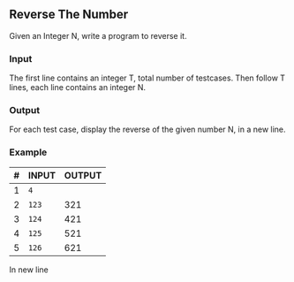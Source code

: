 ## Reverse The Number
Given an Integer N, write a program to reverse it.

### Input
The first line contains an integer T, total number of testcases. Then follow T lines, each line contains an integer N.

### Output
For each test case, display the reverse of the given number N, in a new line.

### Example

|         #       |INPUT                          |OUTPUT                         |
|----------------|-------------------------------|-----------------------------|
|1|`4`||
|2|`123`|321|
|3|`124`|421|
|4|`125`|521|
|5|`126`|621|

In new line
